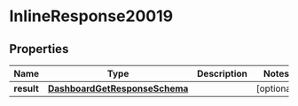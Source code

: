 # InlineResponse20019

## Properties
Name | Type | Description | Notes
------------ | ------------- | ------------- | -------------
**result** | [**DashboardGetResponseSchema**](DashboardGetResponseSchema.md) |  |  [optional]
